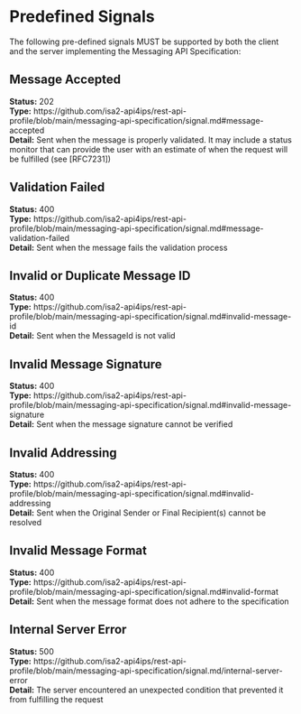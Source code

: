 <h1>Predefined Signals</h1>
The following pre-defined signals MUST be supported by both the client and the server implementing the Messaging API Specification:

<h2 id="message-accepted">Message Accepted</h2>
<b>Status:</b> 202<BR />
<b>Type:</b> https://github.com/isa2-api4ips/rest-api-profile/blob/main/messaging-api-specification/signal.md#message-accepted<BR />
<b>Detail:</b> Sent when the message is properly validated. It may include a status monitor that can provide the user with an estimate of when the request will be fulfilled (see [RFC7231])<BR />

<h2 id="message-validation-failed">Validation Failed</h2>
<b>Status:</b> 400<BR />
<b>Type:</b> https://github.com/isa2-api4ips/rest-api-profile/blob/main/messaging-api-specification/signal.md#message-validation-failed<BR />
<b>Detail:</b> Sent when the message fails the validation process<BR />

<h2 id="invalid-message-id">Invalid or Duplicate Message ID</h2>
<b>Status:</b> 400<BR />
<b>Type:</b> https://github.com/isa2-api4ips/rest-api-profile/blob/main/messaging-api-specification/signal.md#invalid-message-id<BR />
<b>Detail:</b> Sent when the MessageId is not valid<BR />

<h2 id="invalid-message-signature">Invalid Message Signature</h2>
<b>Status:</b> 400<BR />
<b>Type:</b> https://github.com/isa2-api4ips/rest-api-profile/blob/main/messaging-api-specification/signal.md#invalid-message-signature<BR />
<b>Detail:</b> Sent when the message signature cannot be verified<BR />

<h2 id="invalid-addressing">Invalid Addressing</h2>
<b>Status:</b> 400<BR />
<b>Type:</b> https://github.com/isa2-api4ips/rest-api-profile/blob/main/messaging-api-specification/signal.md#invalid-addressing<BR />
<b>Detail:</b> Sent when the Original Sender or Final Recipient(s) cannot be resolved<BR />

<h2 id="invalid-format">Invalid Message Format</h2>
<b>Status:</b> 400<BR />
<b>Type:</b> https://github.com/isa2-api4ips/rest-api-profile/blob/main/messaging-api-specification/signal.md#invalid-format<BR />
<b>Detail:</b> Sent when the message format does not adhere to the specification<BR />

<h2 id="internal-server-error">Internal Server Error</h2>
<b>Status:</b> 500<BR />
<b>Type:</b> https://github.com/isa2-api4ips/rest-api-profile/blob/main/messaging-api-specification/signal.md/internal-server-error<BR />
<b>Detail:</b> The server encountered an unexpected condition that prevented it from fulfilling the request<BR />
